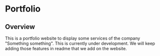 # Portfolio

## Overview
This is a portfolio website to display some services of the company "Something something". This is currently under development. We will keep adding those features in readme that we add on the website.